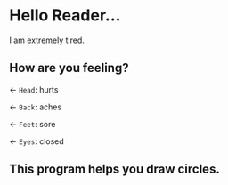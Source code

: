 # Hello Reader...

I am extremely tired.

## How are you feeling?

← `Head`: hurts

← `Back`: aches

← `Feet`: sore

← `Eyes`: closed

## This program helps you draw circles.
